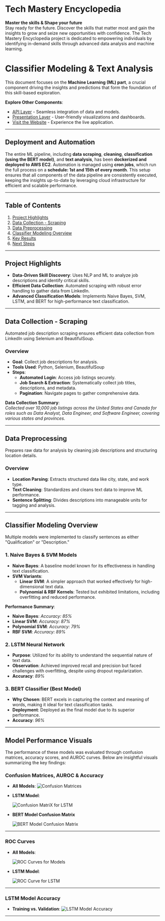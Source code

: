 # Tech Mastery Encyclopedia

**Master the skills & Shape your future**  
Stay ready for the future. Discover the skills that matter most and gain the insights to grow and seize new opportunities with confidence. The Tech Mastery Encyclopedia project is dedicated to empowering individuals by identifying in-demand skills through advanced data analysis and machine learning.

# Classifier Modeling & Text Analysis

This document focuses on the **Machine Learning (ML) part**, a crucial component driving the insights and predictions that form the foundation of this skill-based exploration.

**Explore Other Components**:
- [API Layer](#api-layer) - Seamless integration of data and models.
- [Presentation Layer](#presentation-layer) - User-friendly visualizations and dashboards.
- [Visit the Website](#website-link) - Experience the live application.

---

## Deployment and Automation

The entire ML pipeline, including **data scraping**, **cleaning**, **classification (using the BERT model)**, and **text analysis**, has been **dockerized and deployed to AWS EC2**. Automation is managed using **cron jobs**, which run the full process on a **schedule: 1st and 15th of every month**. This setup ensures that all components of the data pipeline are consistently executed, keeping the insights up-to-date by leveraging cloud infrastructure for efficient and scalable performance.

---

## Table of Contents

1. [Project Highlights](#project-highlights)
2. [Data Collection - Scraping](#data-collection---scraping)
3. [Data Preprocessing](#data-preprocessing)
4. [Classifier Modeling Overview](#classifier-modeling-overview)
5. [Key Results](#key-results)
6. [Next Steps](#next-steps)

---

## Project Highlights

- **Data-Driven Skill Discovery**: Uses NLP and ML to analyze job descriptions and identify critical skills.
- **Efficient Data Collection**: Automated scraping with robust error handling to gather data from LinkedIn.
- **Advanced Classification Models**: Implements Naive Bayes, SVM, LSTM, and BERT for high-performance text classification.

---

## Data Collection - Scraping

Automated job description scraping ensures efficient data collection from LinkedIn using Selenium and BeautifulSoup.

### Overview

- **Goal**: Collect job descriptions for analysis.
- **Tools Used**: Python, Selenium, BeautifulSoup
- **Steps**:
  - **Automated Login**: Access job listings securely.
  - **Job Search & Extraction**: Systematically collect job titles, descriptions, and metadata.
  - **Pagination**: Navigate pages to gather comprehensive data.

**Data Collection Summary**:  
_Collected over 10,000 job listings across the United States and Canada for roles such as Data Analyst, Data Engineer, and Software Engineer, covering various states and provinces._


---

## Data Preprocessing

Prepares raw data for analysis by cleaning job descriptions and structuring location details.

### Overview

- **Location Parsing**: Extracts structured data like city, state, and work type.
- **Text Cleaning**: Standardizes and cleans text data to improve ML performance.
- **Sentence Splitting**: Divides descriptions into manageable units for tagging and analysis.


---

## Classifier Modeling Overview

Multiple models were implemented to classify sentences as either "Qualification" or "Description."

### 1. Naive Bayes & SVM Models
- **Naive Bayes**: A baseline model known for its effectiveness in handling text classification.
- **SVM Variants**:
  - **Linear SVM**: A simpler approach that worked effectively for high-dimensional text data.
  - **Polynomial & RBF Kernels**: Tested but exhibited limitations, including overfitting and reduced performance.

**Performance Summary**:
- **Naive Bayes**: _Accuracy: 85%_
- **Linear SVM**: _Accuracy: 87%_
- **Polynomial SVM**: _Accuracy: 79%_
- **RBF SVM**: _Accuracy: 89%_

### 2. LSTM Neural Network
- **Purpose**: Utilized for its ability to understand the sequential nature of text data.
- **Observation**: Achieved improved recall and precision but faced challenges with overfitting, despite using dropout regularization.
- **Accuracy**: _89%_

### 3. BERT Classifier (Best Model)
- **Why Chosen**: BERT excels in capturing the context and meaning of words, making it ideal for text classification tasks.
- **Deployment**: Deployed as the final model due to its superior performance.
- **Accuracy**: _96%_

---

## Model Performance Visuals

The performance of these models was evaluated through confusion matrices, accuracy scores, and AUROC curves. Below are insightful visuals summarizing the key findings:

### Confusion Matrices, AUROC & Accuracy

- **All Models**:
  ![Confusion Matrices](results/Classification-Matrices.png)


- **LSTM Model**:

  ![Confusion MatriX for LSTM](results/Classification-Matrix-LSTM.png)
  
- **BERT Model Confusion Matrix**
  
  ![BERT Model Confusion Matrix](results/CLassification-Matrix-Bert.png)

---

### ROC Curves

- **All Models**:
  
  ![ROC Curves for Models](results/ROC-Curves.png)
  
- **LSTM Model**:
  
  ![ROC Curve for LSTM](results/ROC-LSTM.png)

---

### LSTM Model Accuracy
- **Training vs. Validation**:
  ![LSTM Model Accuracy](results/Model-Accuracy-LSTM.png)


---
